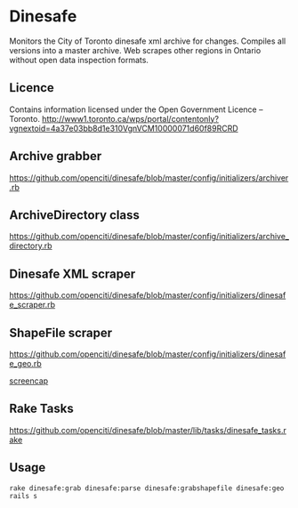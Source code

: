 Dinesafe
===

Monitors the City of Toronto dinesafe xml archive for changes.
Compiles all versions into a master archive.
Web scrapes other regions in Ontario without open data inspection formats.

Licence
---
Contains information licensed under the Open Government Licence – Toronto.
http://www1.toronto.ca/wps/portal/contentonly?vgnextoid=4a37e03bb8d1e310VgnVCM10000071d60f89RCRD

Archive grabber
---
https://github.com/openciti/dinesafe/blob/master/config/initializers/archiver.rb

ArchiveDirectory class
---
https://github.com/openciti/dinesafe/blob/master/config/initializers/archive_directory.rb

Dinesafe XML scraper
---
https://github.com/openciti/dinesafe/blob/master/config/initializers/dinesafe_scraper.rb

ShapeFile scraper
---
https://github.com/openciti/dinesafe/blob/master/config/initializers/dinesafe_geo.rb

[screencap](https://raw.githubusercontent.com/openciti/dinesafe/master/app/assets/images/dev_screenshots/geo.png)

Rake Tasks
---
https://github.com/openciti/dinesafe/blob/master/lib/tasks/dinesafe_tasks.rake

Usage
---

    rake dinesafe:grab dinesafe:parse dinesafe:grabshapefile dinesafe:geo
    rails s
